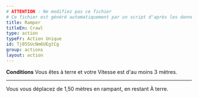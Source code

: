 ```yaml
---
# ATTENTION : Ne modifiez pas ce fichier
# Ce fichier est généré automatiquement par un script d'après les données du module Foundry VTT officiel et de sa traduction
title: Ramper
titleEn: Crawl
type: action
typeFr: Action Unique
id: Tj055UcNm6UEgtCg
group: actions
layout: action
---
```

<span>**Conditions** Vous êtes à terre et votre Vitesse est d'au moins 3 mètres.</span>

----

Vous vous déplacez de 1,50 mètres en rampant, en restant <a class="entity-link" draggable="true" data-pack="pf2e.conditionitems" data-id="j91X7x0XSomq8d60">À terre</a>.


